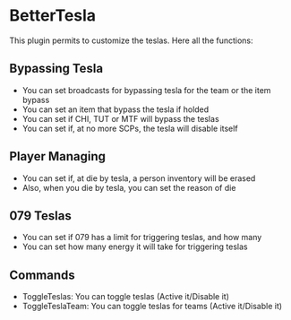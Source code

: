 # BetterTesla
This plugin permits to customize the teslas. Here all the functions:



## Bypassing Tesla
- You can set broadcasts for bypassing tesla for the team or the item bypass
- You can set an item that bypass the tesla if holded
- You can set if CHI, TUT or MTF will bypass the teslas
- You can set if, at no more SCPs, the tesla will disable itself

## Player Managing
- You can set if, at die by tesla, a person inventory will be erased
- Also, when you die by tesla, you can set the reason of die

## 079 Teslas 
- You can set if 079 has a limit for triggering teslas, and how many
- You can set how many energy it will take for triggering teslas

## Commands
- ToggleTeslas: You can toggle teslas (Active it/Disable it)
- ToggleTeslaTeam: You can toggle teslas for teams (Active it/Disable it)
